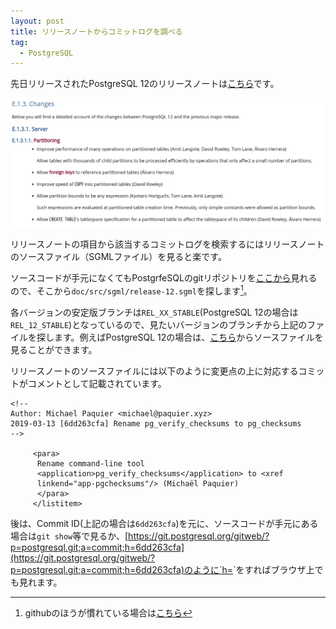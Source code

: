 ```yaml
---
layout: post
title: リリースノートからコミットログを調べる
tag:
  - PostgreSQL
---
```


先日リリースされたPostgreSQL 12のリリースノートは[こちら](https://www.postgresql.org/docs/12/release-12.html)です。

<div align="center">
<img src="/images/release-note-12.png">
</div>

リリースノートの項目から該当するコミットログを検索するにはリリースノートのソースファイル（SGMLファイル）を見ると楽です。

ソースコードが手元になくてもPostgrfeSQLのgitリポジトリを[ここから](https://git.postgresql.org/gitweb/?p=postgresql.git;a=summary)見れるので、そこから`doc/src/sgml/release-12.sgml`を探します[^github]。

[^github]: githubのほうが慣れている場合は[こちら](https://github.com/postgres/postgres)

各バージョンの安定版ブランチは`REL_XX_STABLE`(PostgreSQL 12の場合は`REL_12_STABLE`)となっているので、見たいバージョンのブランチから上記のファイルを探します。例えばPostgreSQL 12の場合は、[こちら](https://git.postgresql.org/gitweb/?p=postgresql.git;a=blob;f=doc/src/sgml/release-12.sgml;h=04f4effa8a48a32425da6d36dae81107a0344e06;hb=refs/heads/REL_12_STABLE)からソースファイルを見ることができます。

リリースノートのソースファイルには以下のように変更点の上に対応するコミットがコメントとして記載されています。

```
<!--
Author: Michael Paquier <michael@paquier.xyz>
2019-03-13 [6dd263cfa] Rename pg_verify_checksums to pg_checksums
-->

     <para>
      Rename command-line tool
      <application>pg_verify_checksums</application> to <xref
      linkend="app-pgchecksums"/> (Michaël Paquier)
      </para>
     </listitem>
```

後は、Commit ID(上記の場合は`6dd263cfa`)を元に、ソースコードが手元にある場合は`git show`等で見るか、[https://git.postgresql.org/gitweb/?p=postgresql.git;a=commit;h=6dd263cfa](https://git.postgresql.org/gitweb/?p=postgresql.git;a=commit;h=6dd263cfa)のように`h=<commit id>`をすればブラウザ上でも見れます。
